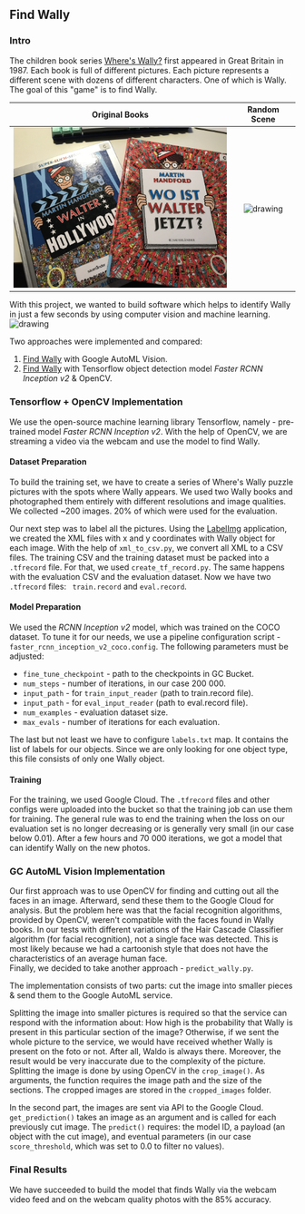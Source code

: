 ## Find Wally

### Intro

The children book series [Where's Wally?](https://en.wikipedia.org/wiki/Where%27s_Wally%3F) first appeared in Great Britain in 1987. Each book is full of different pictures. Each picture represents a different scene with dozens of different characters. One of which is Wally. The goal of this "game" is to find Wally.

Original Books             |  Random Scene
:-------------------------:|:-------------------------:
<img src="books.jpg" alt="drawing" width="400"/>  |  <img src="https://media.buzz.ie/uploads/2016/06/Zalando-Festival-Map-No-Title-Final-2.jpg" alt="drawing" width="400"/>

With this project, we wanted to build software which helps to identify Wally in just a few seconds by using computer vision and machine learning. 
<img src="wip.jpg" alt="drawing" width="400"/>

Two approaches were implemented and compared:
1. [Find Wally](https://github.com/TyLeRRR/find-wally/tree/master/autoML) with Google AutoML Vision.
2. [Find Wally](https://github.com/TyLeRRR/find-wally/tree/master/handmade) with Tensorflow object detection model *Faster RCNN Inception v2* & OpenCV.

### Tensorflow + OpenCV Implementation
We use the open-source machine learning library Tensorflow, namely - pre-trained model *Faster RCNN Inception v2*. With the help of OpenCV, we are streaming a video via the webcam and use the model to find Wally.

#### Dataset Preparation
To build the training set, we have to create a series of Where's Wally puzzle pictures with the spots where Wally appears. We used two Wally books and photographed them entirely with different resolutions and image qualities. We collected ~200 images. 20% of which were used for the evaluation. 

Our next step was to label all the pictures. Using the [LabelImg](https://github.com/tzutalin/labelImg) application, we created the XML files with x and y coordinates with Wally object for each image. With the help of `xml_to_csv.py`, we convert all XML to a CSV files. 
The training CSV and the training dataset must be packed into a `.tfrecord` file. For that, we used `create_tf_record.py`. The same happens with the evaluation CSV and the evaluation dataset. Now we have two `.tfrecord` files: ` train.record` and `eval.record`.

#### Model Preparation
We used the *RCNN Inception v2* model, which was trained on the COCO dataset. To tune it for our needs, we use a pipeline configuration script - `faster_rcnn_inception_v2_coco.config`. 
The following parameters must be adjusted:
- `fine_tune_checkpoint` - path to the checkpoints in GC Bucket.
- `num_steps` - number of iterations, in our case 200 000.
- `input_path` - for `train_input_reader` (path to train.record file).
- `input_path` - for `eval_input_reader` (path to eval.record file).
- `num_examples` - evaluation dataset size.
- `max_evals` - number of iterations for each evaluation.

The last but not least we have to configure `labels.txt` map. It contains the list of labels for our objects. Since we are only looking for one object type, this file consists of only one Wally object.

#### Training
For the training, we used Google Cloud. The `.tfrecord` files and other configs were uploaded into the bucket so that the training job can use them for training. The general rule was to end the training when the loss on our evaluation set is no longer decreasing or is generally very small (in our case below 0.01).
After a few hours and 70 000 iterations, we got a model that can identify Wally on the new photos.

### GC AutoML Vision Implementation
Our first approach was to use OpenCV for finding and cutting out all the faces in an image. Afterward, send these them to the Google Cloud for analysis.
But the problem here was that the facial recognition algorithms, provided by OpenCV, weren't compatible with the faces found in Wally books. In our tests with different variations of the Hair Cascade Classifier algorithm (for facial recognition), not a single face was detected. This is most likely because we had a cartoonish style that does not have the characteristics of an average human face.  
Finally, we decided to take another approach - `predict_wally.py`. 

The implementation consists of two parts: cut the image into smaller pieces & send them to the Google AutoML service. 

Splitting the image into smaller pictures is required so that the service can respond with the information about: How high is the probability that Wally is present in this particular section of the image? Otherwise, if we sent the whole picture to the service, we would have received whether Wally is present on the foto or not. After all, Waldo is always there. Moreover, the result would be very inaccurate due to the complexity of the picture. Splitting the image is done by using OpenCV in the `crop_image()`. As arguments, the function requires the image path and the size of the sections. The cropped images are stored in the `cropped_images` folder.

In the second part, the images are sent via API to the Google Cloud. `get_prediction()` takes an image as an argument and is called for each previously cut image. The `predict()` requires: the model ID, a payload (an object with the cut image), and eventual parameters (in our case `score_threshold`, which was set to 0.0 to filter no values).

### Final Results
We have succeeded to build the model that finds Wally via the webcam video feed and on the webcam quality photos with the 85% accuracy.












